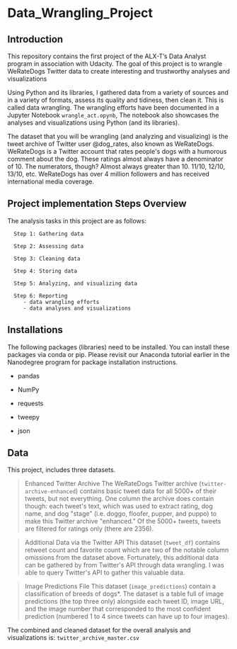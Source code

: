 # Data_Wrangling_Project

## Introduction

This repository contains the first project of the ALX-T’s Data Analyst program in association with Udacity. The goal of this project is to wrangle WeRateDogs Twitter data to create interesting and trustworthy analyses and visualizations

Using Python and its libraries, I gathered data from a variety of sources and in a variety of formats, assess its quality and tidiness, then clean it. This is called data wrangling. The wrangling efforts have been documented in a Jupyter Notebook `wrangle_act.opynb`, The notebook also showcases the analyses and visualizations using Python (and its libraries).

The dataset that you will be wrangling (and analyzing and visualizing) is the tweet archive of Twitter user @dog_rates, also known as WeRateDogs. WeRateDogs is a Twitter account that rates people's dogs with a humorous comment about the dog. These ratings almost always have a denominator of 10. The numerators, though? Almost always greater than 10. 11/10, 12/10, 13/10, etc. WeRateDogs has over 4 million followers and has received international media coverage.

## Project implementation Steps Overview

The analysis tasks in this project are as follows:

      Step 1: Gathering data

      Step 2: Assessing data

      Step 3: Cleaning data

      Step 4: Storing data

      Step 5: Analyzing, and visualizing data

      Step 6: Reporting
         - data wrangling efforts
         - data analyses and visualizations


## Installations
The following packages (libraries) need to be installed. You can install these packages via conda or pip. Please revisit our Anaconda tutorial earlier in the Nanodegree program for package installation instructions.
   
   -	pandas
   
   -	NumPy
   
   -	requests
   
   -	tweepy
   
   -	json


## Data
This project, includes three datasets.

> Enhanced Twitter Archive
The WeRateDogs Twitter archive (`twitter-archive-enhanced`) contains basic tweet data for all 5000+ of their tweets, but not everything. One column the archive does contain though: each tweet's text, which was used to extract rating, dog name, and dog "stage" (i.e. doggo, floofer, pupper, and puppo) to make this Twitter archive "enhanced." Of the 5000+ tweets, tweets are filtered for ratings only (there are 2356).

> Additional Data via the Twitter API
This dataset (`tweet_df`) contains retweet count and favorite count which are two of the notable column omissions from the dataset above. Fortunately, this additional data can be gathered by from Twitter's API through data wrangling. I was able to query Twitter's API to gather this valuable data. 

> Image Predictions File
This dataset (`image_predictions`) contain a classification of breeds of dogs*. The dataset is  a table full of image predictions (the top three only) alongside each tweet ID, image URL, and the image number that corresponded to the most confident prediction (numbered 1 to 4 since tweets can have up to four images).


The combined and cleaned dataset for the overall analysis and visualizations is: `twitter_archive_master.csv`
